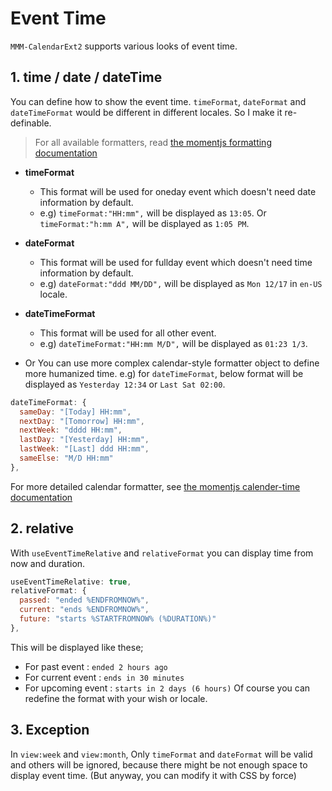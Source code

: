 # Event Time

`MMM-CalendarExt2` supports various looks of event time.

## 1. time / date / dateTime

You can define how to show the event time. `timeFormat`, `dateFormat` and `dateTimeFormat` would be different in different locales. So I make it re-definable.

> For all available formatters, read [the momentjs formatting documentation](https://momentjs.com/docs/#/displaying/format/)

- **timeFormat**
  - This format will be used for oneday event which doesn't need date information by default.
  - e.g) `timeFormat:"HH:mm",` will be displayed as `13:05`. Or `timeFormat:"h:mm A",` will be displayed as `1:05 PM`.

- **dateFormat**
  - This format will be used for fullday event which doesn't need time information by default.
  - e.g) `dateFormat:"ddd MM/DD",` will be displayed as `Mon 12/17` in `en-US` locale.
- **dateTimeFormat**
  - This format will be used for all other event.
  - e.g) `dateTimeFormat:"HH:mm M/D",` will be displayed as `01:23 1/3`.

- Or You can use more complex calendar-style formatter object to define more humanized time.
  e.g) for `dateTimeFormat`, below format will be displayed as `Yesterday 12:34` or `Last Sat 02:00`.

```javascript
dateTimeFormat: {
  sameDay: "[Today] HH:mm",
  nextDay: "[Tomorrow] HH:mm",
  nextWeek: "dddd HH:mm",
  lastDay: "[Yesterday] HH:mm",
  lastWeek: "[Last] ddd HH:mm",
  sameElse: "M/D HH:mm"
},
```

For more detailed calendar formatter, see [the momentjs calender-time documentation](https://momentjs.com/docs/#/displaying/calendar-time/)

## 2. relative

With `useEventTimeRelative` and `relativeFormat` you can display time from now and duration.

```javascript
useEventTimeRelative: true,
relativeFormat: {
  passed: "ended %ENDFROMNOW%",
  current: "ends %ENDFROMNOW%",
  future: "starts %STARTFROMNOW% (%DURATION%)"
},
```

This will be displayed like these;

- For past event : `ended 2 hours ago`
- For current event : `ends in 30 minutes`
- For upcoming event : `starts in 2 days (6 hours)`
  Of course you can redefine the format with your wish or locale.

## 3. Exception

In `view:week` and `view:month`, Only `timeFormat` and `dateFormat` will be valid and others will be ignored, because there might be not enough space to display event time. (But anyway, you can modify it with CSS by force)
